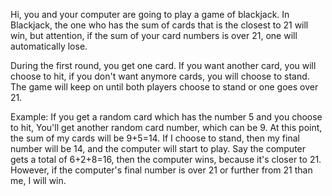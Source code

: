 Hi, you and your computer are going to play a game of blackjack. In Blackjack, the one who has the sum of cards that is the closest to 21 will win, but attention, if the sum of your card numbers is over 21, one will automatically lose.

During the first round, you get one card. If you want another card, you will choose to hit, if you don't want anymore cards, you will choose to stand. The game will keep on until both players choose to stand or one goes over 21.

Example:
If you get a random card which has the number 5 and you choose to hit, You'll get another random card number, which can be 9. At this point, the sum of my cards will be 9+5=14. If I choose to stand, then my final number will be 14, and the computer will start to play. Say the computer gets a total of 6+2+8=16, then the computer wins, because it's closer to 21. However, if the computer's final number is over 21 or further from 21 than me, I will win.
